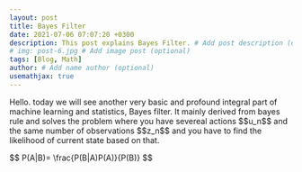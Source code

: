 ```yaml
---
layout: post
title: Bayes Filter
date: 2021-07-06 07:07:20 +0300
description: This post explains Bayes Filter. # Add post description (optional)
# img: post-6.jpg # Add image post (optional)
tags: [Blog, Math]
author: # Add name author (optional)
usemathjax: true
---
```


<p>
Hello. today we will see another very basic and profound integral part of machine learning and statistics, Bayes filter. It mainly derived from bayes rule and solves the problem where you have severeal actions $$u_n$$ and the same number of observations $$z_n$$ and you have to find the likelihood of current state based on that.
</p>

<p>
$$ P(A|B)= \frac{P(B|A)P(A)}{P(B)} $$
</p>
